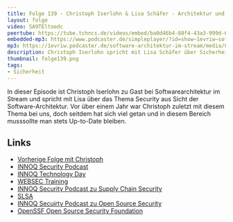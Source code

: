 ```yaml
---
title: Folge 139 - Christoph Iserlohn & Lisa Schäfer - Architektur und Security 
layout: folge
video: SA9TEltoedc
peertube: https://tube.tchncs.de/videos/embed/ba0d46b4-88f4-43a3-999d-6119e269ae94
embedded-mp3: https://www.podcaster.de/simpleplayer/?id=show~1evriw~software-architektur-im-stream~pod-bebc2dc76cfff6451bc484f01a&v=1666367885
mp3: https://1evriw.podcaster.de/software-architektur-im-stream/media/Christoph_Iserlohn_und_Lisa_Moritz_Architektur_und_Security.mp3
description: Christoph Iserlohn spricht mit Lisa Schäfer über Sicherheit aus Architektur-Sicht
thumbnail: folge139.png
tags:
- Sicherheit
---
```




In dieser Episode ist Christoph Iserlohn zu Gast bei Softwarearchitektur im
Stream und spricht mit Lisa über das Thema Security aus Sicht der
Software-Architektur. Vor über einem Jahr war Christoph zuletzt mit
diesem Thema bei uns, doch seitdem hat sich viel getan und in diesem
Bereich musssollte man stets Up-to-Date bleiben.

## Links

* [Vorherige Folge mit Christoph](https://software-architektur.tv/2021/06/25/folge64.html)
* [INNOQ Security Podcast](https://www.innoq.com/de/podcast/?channel=security)
* [INNOQ Technology Day](https://technologyday.innoq.com/)
* [WEBSEC Training](https://www.socreatory.com/en/trainings/web-security)
* [INNOQ Security Podcast zu Supply Chain Security](https://www.innoq.com/de/podcast/019-supply-chain-security/)
* [SLSA](https://slsa.dev/)
* [INNOQ Secuirty Podcast zu Open Source Security](https://security.googleblog.com/2021/06/introducing-slsa-end-to-end-framework.html)
* [OpenSSF Open Source Security Foundation](https://openssf.com/)
  
